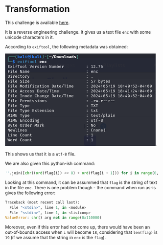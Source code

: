 # Transformation

This challenge is available [here](https://play.picoctf.org/practice/challenge/104).

It is a reverse engineering challenge. It gives us a text file `enc` with some unicode characters in it.

According to `exiftool`, the following metadata was obtained:

![`exiftool enc`](./exiftool%20enc.png).

This shows us that it is a `utf-8` file.

We are also given this python-ish command:

```python
''.join([chr((ord(flag[i]) << 8) + ord(flag[i + 1])) for i in range(0, len(flag), 2)])
```

Looking at this command, it can be assummed that `flag` is the string of text in the file `enc`. There is one problem though - the command when run as-is gives the following error:

```python
Traceback (most recent call last):
  File "<stdin>", line 1, in <module>
  File "<stdin>", line 1, in <listcomp>
ValueError: chr() arg not in range(0x110000)
```

Moreover, even if this error had not come up, there would have been an out-of-bounds access when `i` will become `18`, considering that `len(flag)` is `19` (if we assume that the string in `enc` is the `flag`).
